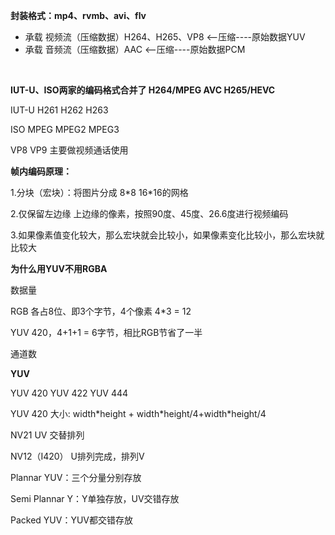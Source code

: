 **封装格式：mp4、rvmb、avi、flv**

- 承载 视频流（压缩数据）H264、H265、VP8 <--压缩----原始数据YUV
- 承载 音频流（压缩数据）AAC <--压缩----原始数据PCM

​	

**IUT-U、ISO两家的编码格式合并了 H264/MPEG  AVC H265/HEVC**

IUT-U  H261 H262 H263    

ISO MPEG MPEG2 MPEG3 



VP8  VP9 主要做视频通话使用



**帧内编码原理：**

1.分块（宏块）：将图片分成 8\*8 16\*16的网格

2.仅保留左边缘 上边缘的像素，按照90度、45度、26.6度进行视频编码

3.如果像素值变化较大，那么宏块就会比较小，如果像素变化比较小，那么宏块就比较大



**为什么用YUV不用RGBA**

数据量

RGB 各占8位、即3个字节，4个像素 4*3 = 12

YUV 420，4+1+1 = 6字节，相比RGB节省了一半

通道数



**YUV**

YUV 420  YUV 422  YUV 444

YUV 420 大小: width\*height + width\*height/4+width*height/4 



NV21 UV 交替排列

NV12（I420） U排列完成，排列V



Plannar YUV：三个分量分别存放

Semi Plannar Y：Y单独存放，UV交错存放

Packed YUV：YUV都交错存放



